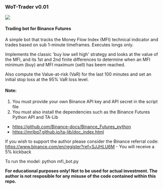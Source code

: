 ### WoT-Trader v0.01

![](https://miro.medium.com/max/890/0*cAcircdzEscM4Rk9.jpg)

#### Trading bot for Binance Futures

A simple bot that tracks the Money Flow Index (MFI) technical indicator and
trades based on sub 1-minute timeframes. Executes longs only.

Implements the classic 'buy low sell high' strategy and looks at the value of the MFI, and its 1st and 
2nd finite differences to determine when an MFI minimum (buy) and MFI maximum (sell) has beem reached.

Also compute the Value-at-risk (VaR) for the last 100 minutes and set an initial stop loss at the 95% VaR
loss level.

#### Note:
1. You must provide your own Binance API key and API secret in the script file
2. You must also install the dependencies such as the Binance Futures Python API and TA-Lib
- https://github.com/Binance-docs/Binance_Futures_python
- https://mrjbq7.github.io/ta-lib/doc_index.html

If you wish to support the author please consider the Binance referral code: 
https://www.binance.com/en/register?ref=SJJHLU6M - You will receive a 5% kickback

To run the model: python mfi_bot.py

__For educational purposes only! Not to be used for actual investment. The author is 
not resposible for any misuse of the code contained within this repo.__
